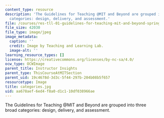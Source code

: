 ```yaml
---
content_type: resource
description: 'The Guidelines for Teaching @MIT and Beyond are grouped into three broad
  categories: design, delivery, and assessment.'
file: /courses/res-tll-01-guidelines-for-teaching-mit-and-beyond-spring-2016/aa678aef6ed4f8a0d1c110df038966ae_categories.jpg
file_size: 42030
file_type: image/jpeg
image_metadata:
  caption: ''
  credit: Image by Teaching and Learning Lab.
  image-alt: ''
learning_resource_types: []
license: https://creativecommons.org/licenses/by-nc-sa/4.0/
ocw_type: OCWImage
parent_title: Instructor Insights
parent_type: ThisCourseAtMITSection
parent_uid: 19c4678d-3d3c-5f44-297b-204b08b5f657
resourcetype: Image
title: categories.jpg
uid: aa678aef-6ed4-f8a0-d1c1-10df038966ae
---
```

The Guidelines for Teaching @MIT and Beyond are grouped into three broad categories: design, delivery, and assessment.